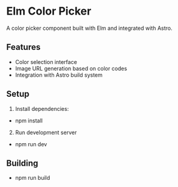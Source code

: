 # Elm Color Picker

A color picker component built with Elm and integrated with Astro.

## Features
- Color selection interface
- Image URL generation based on color codes
- Integration with Astro build system

## Setup
1. Install dependencies:
- npm install
2. Run development server
- npm run dev

## Building
- npm run build

